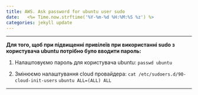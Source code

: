 ```yaml
---
title: AWS. Ask password for ubuntu user sudo
date:   <%= Time.now.strftime('%Y-%m-%d %H:%M:%S %z') %>
categories: jekyll update
---
```


-----

**Для того, щоб при підвищенні привілеїв при використанні sudo з користувача ubuntu потрібно було вводити пароль:**

1. Налаштовуємо пароль для користувача ubuntu:
`passwd ubuntu`

2. Змінюємо налаштування cloud провайдера:
`cat /etc/sudoers.d/90-cloud-init-users`
`ubuntu ALL=(ALL) ALL`

-----